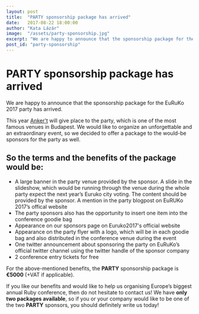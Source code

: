 ```yaml
---
layout: post
title:  "PARTY sponsorship package has arrived"
date:   2017-08-22 18:00:00
author: "Kata Lázár"
image:  "/assets/party-sponsorship.jpg"
excerpt: "We are happy to announce that the sponsorship package for the EuRuKo2017 party has arrived."
post_id: "party-sponsorship"
---
```


# PARTY sponsorship package has arrived

We are happy to announce that the sponsorship package for the EuRuKo 2017 party has arrived.

This year [Anker't](https://www.facebook.com/ankertbar/) will give place to the party, which is one of the most famous venues in Budapest. We would like to organize an unforgettable and an extraordinary event, so we decided to offer a package to the would-be sponsors for the party as well.

## So the terms and the benefits of the package would be:

- A large banner in the party venue provided by the sponsor. A slide in the slideshow, which would be running through the venue during the whole party expect the next year’s Euruko city voting. The content should be provided by the sponsor. A mention in the party blogpost on EuRUKo 2017’s offical website
- The party sponsors also has the opportunity to insert  one item into the conference goodie bag
- Appearance on our sponsors page on Euruko2017's official website
- Appearance on the party flyer with a logo, which will be in each goodie bag and also distributed in the conference venue during the event
- One twitter announcement about sponsoring the party on EuRuKo’s official twitter channel using the twitter handle of the sponsor company
- 2 conference entry tickets for free

For the above-mentioned benefits, the __PARTY__ sponsorship package is __€5000__ (+VAT if applicable).

If you like our benefits and would like to help us organising Europe’s biggest annual Ruby conference, then do not hesitate to contact us! We have __only two packages available__, so if you or your company would like to be one of the two __PARTY__ sponsors, you should definitely write us today!